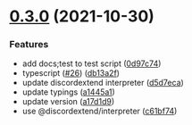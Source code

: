 # [0.3.0](https://github.com/discordextend/discord-oversimplified/compare/0.2.2...0.3.0) (2021-10-30)


### Features

* add docs;test to test script ([0d97c74](https://github.com/discordextend/discord-oversimplified/commit/0d97c744a4b3022b1615a495f9e4f48c8cb902c3))
* typescript ([#26](https://github.com/discordextend/discord-oversimplified/issues/26)) ([db13a2f](https://github.com/discordextend/discord-oversimplified/commit/db13a2f6de346cad8470ab07d8639bb62c9508df))
* update discordextend interpreter ([d5d7eca](https://github.com/discordextend/discord-oversimplified/commit/d5d7eca2bc358ad4b59db01efaafd62bdf8301f4))
* update typings ([a1445a1](https://github.com/discordextend/discord-oversimplified/commit/a1445a14e96bf34640e3435f8b933471425c5a44))
* update version ([a17d1d9](https://github.com/discordextend/discord-oversimplified/commit/a17d1d94cbf8a001307a8ac51320809ffb5999ca))
* use @discordextend/interpreter ([c61bf74](https://github.com/discordextend/discord-oversimplified/commit/c61bf743b81206b2a38e9cc5691f89e09dd9cbb8))



